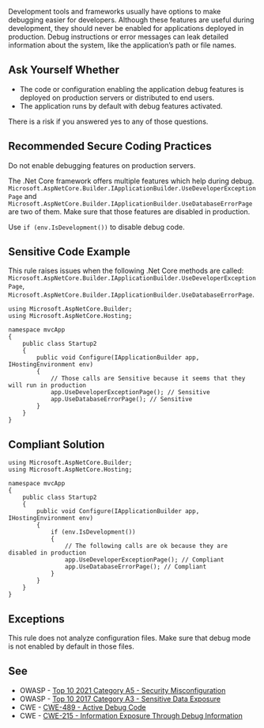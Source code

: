 Development tools and frameworks usually have options to make debugging easier for developers. Although these features are useful during development, they should never be enabled for applications deployed in production. Debug instructions or error messages can leak detailed information about the system, like the application’s path or file names.
 
## Ask Yourself Whether
 
- The code or configuration enabling the application debug features is deployed on production servers or distributed to end users.
- The application runs by default with debug features activated.

There is a risk if you answered yes to any of those questions.
 
## Recommended Secure Coding Practices
 
Do not enable debugging features on production servers.
 
The .Net Core framework offers multiple features which help during debug. `Microsoft.AspNetCore.Builder.IApplicationBuilder.UseDeveloperExceptionPage` and `Microsoft.AspNetCore.Builder.IApplicationBuilder.UseDatabaseErrorPage` are two of them. Make sure that those features are disabled in production.
 
Use `if (env.IsDevelopment())` to disable debug code.
 
## Sensitive Code Example
 
This rule raises issues when the following .Net Core methods are called: `Microsoft.AspNetCore.Builder.IApplicationBuilder.UseDeveloperExceptionPage`, `Microsoft.AspNetCore.Builder.IApplicationBuilder.UseDatabaseErrorPage`.

    using Microsoft.AspNetCore.Builder;
    using Microsoft.AspNetCore.Hosting;
    
    namespace mvcApp
    {
        public class Startup2
        {
            public void Configure(IApplicationBuilder app, IHostingEnvironment env)
            {
                // Those calls are Sensitive because it seems that they will run in production
                app.UseDeveloperExceptionPage(); // Sensitive
                app.UseDatabaseErrorPage(); // Sensitive
            }
        }
    }

## Compliant Solution

    using Microsoft.AspNetCore.Builder;
    using Microsoft.AspNetCore.Hosting;
    
    namespace mvcApp
    {
        public class Startup2
        {
            public void Configure(IApplicationBuilder app, IHostingEnvironment env)
            {
                if (env.IsDevelopment())
                {
                    // The following calls are ok because they are disabled in production
                    app.UseDeveloperExceptionPage(); // Compliant
                    app.UseDatabaseErrorPage(); // Compliant
                }
            }
        }
    }

## Exceptions
 
This rule does not analyze configuration files. Make sure that debug mode is not enabled by default in those files.
 
## See

- OWASP - [Top 10 2021 Category A5 - Security Misconfiguration](https://owasp.org/Top10/A05_2021-Security_Misconfiguration/)
- OWASP - [Top 10 2017 Category A3 - Sensitive Data
  Exposure](https://owasp.org/www-project-top-ten/2017/A3_2017-Sensitive_Data_Exposure)
- CWE - [CWE-489 - Active Debug Code](https://cwe.mitre.org/data/definitions/489)
- CWE - [CWE-215 - Information Exposure Through Debug Information](https://cwe.mitre.org/data/definitions/215)